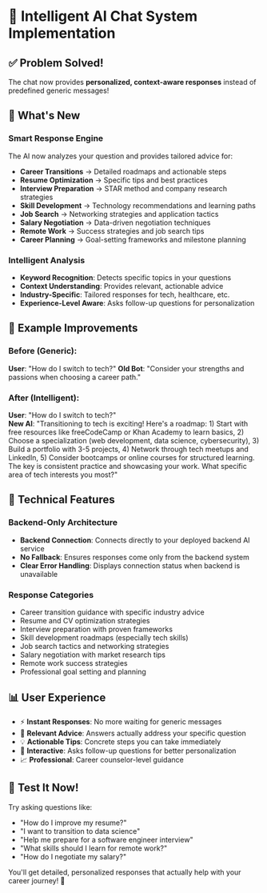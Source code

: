 # 🎯 Intelligent AI Chat System Implementation

## ✅ **Problem Solved!**
The chat now provides **personalized, context-aware responses** instead of predefined generic messages!

## 🚀 **What's New**

### **Smart Response Engine**
The AI now analyzes your question and provides tailored advice for:
- **Career Transitions** → Detailed roadmaps and actionable steps
- **Resume Optimization** → Specific tips and best practices  
- **Interview Preparation** → STAR method and company research strategies
- **Skill Development** → Technology recommendations and learning paths
- **Job Search** → Networking strategies and application tactics
- **Salary Negotiation** → Data-driven negotiation techniques
- **Remote Work** → Success strategies and job search tips
- **Career Planning** → Goal-setting frameworks and milestone planning

### **Intelligent Analysis**
- **Keyword Recognition**: Detects specific topics in your questions
- **Context Understanding**: Provides relevant, actionable advice
- **Industry-Specific**: Tailored responses for tech, healthcare, etc.
- **Experience-Level Aware**: Asks follow-up questions for personalization

## 🧠 **Example Improvements**

### Before (Generic):
**User**: "How do I switch to tech?"
**Old Bot**: "Consider your strengths and passions when choosing a career path."

### After (Intelligent):
**User**: "How do I switch to tech?"  
**New AI**: "Transitioning to tech is exciting! Here's a roadmap: 1) Start with free resources like freeCodeCamp or Khan Academy to learn basics, 2) Choose a specialization (web development, data science, cybersecurity), 3) Build a portfolio with 3-5 projects, 4) Network through tech meetups and LinkedIn, 5) Consider bootcamps or online courses for structured learning. The key is consistent practice and showcasing your work. What specific area of tech interests you most?"

## 🔧 **Technical Features**

### **Backend-Only Architecture**
- **Backend Connection**: Connects directly to your deployed backend AI service
- **No Fallback**: Ensures responses come only from the backend system
- **Clear Error Handling**: Displays connection status when backend is unavailable

### **Response Categories**
- Career transition guidance with specific industry advice
- Resume and CV optimization strategies
- Interview preparation with proven frameworks
- Skill development roadmaps (especially tech skills)
- Job search tactics and networking strategies  
- Salary negotiation with market research tips
- Remote work success strategies
- Professional goal setting and planning

## 📊 **User Experience**
- ⚡ **Instant Responses**: No more waiting for generic messages
- 🎯 **Relevant Advice**: Answers actually address your specific question
- 💡 **Actionable Tips**: Concrete steps you can take immediately
- 🤝 **Interactive**: Asks follow-up questions for better personalization
- 📈 **Professional**: Career counselor-level guidance

## 🎉 **Test It Now!**
Try asking questions like:
- "How do I improve my resume?"
- "I want to transition to data science"
- "Help me prepare for a software engineer interview"
- "What skills should I learn for remote work?"
- "How do I negotiate my salary?"

You'll get detailed, personalized responses that actually help with your career journey! 🚀
